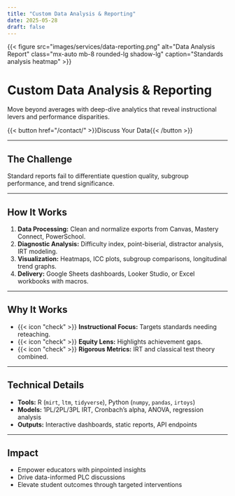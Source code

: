 ```yaml
---
title: "Custom Data Analysis & Reporting"
date: 2025-05-28
draft: false
---
```


<div class="text-center">
  {{< figure src="images/services/data-reporting.png" alt="Data Analysis Report" class="mx-auto mb-8 rounded-lg shadow-lg" caption="Standards analysis heatmap" >}}
</div>

# Custom Data Analysis & Reporting

Move beyond averages with deep-dive analytics that reveal instructional levers and performance disparities.

{{< button href="/contact/" >}}Discuss Your Data{{< /button >}}

---

## The Challenge
Standard reports fail to differentiate question quality, subgroup performance, and trend significance.

---

## How It Works
1. **Data Processing:** Clean and normalize exports from Canvas, Mastery Connect, PowerSchool.
2. **Diagnostic Analysis:** Difficulty index, point-biserial, distractor analysis, IRT modeling.
3. **Visualization:** Heatmaps, ICC plots, subgroup comparisons, longitudinal trend graphs.
4. **Delivery:** Google Sheets dashboards, Looker Studio, or Excel workbooks with macros.

---

## Why It Works
- {{< icon "check" >}} **Instructional Focus:** Targets standards needing reteaching.
- {{< icon "check" >}} **Equity Lens:** Highlights achievement gaps.
- {{< icon "check" >}} **Rigorous Metrics:** IRT and classical test theory combined.

---

## Technical Details
- **Tools:** R (`mirt`, `ltm`, `tidyverse`), Python (`numpy`, `pandas`, `irtoys`)
- **Models:** 1PL/2PL/3PL IRT, Cronbach’s alpha, ANOVA, regression analysis
- **Outputs:** Interactive dashboards, static reports, API endpoints


---

## Impact
- Empower educators with pinpointed insights
- Drive data-informed PLC discussions
- Elevate student outcomes through targeted interventions
